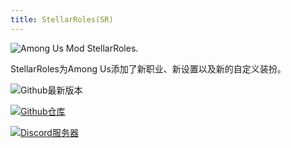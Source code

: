 ```yaml
---
title: StellarRoles(SR)
---
```

![Among Us Mod StellarRoles.](/Image/StellarRoles.png)

StellarRoles为Among Us添加了新职业、新设置以及新的自定义装扮。

<div align="center">
<VPCard
  title="twix"
  desc="开发者"
  logo="/Image/twix.png"
  link="https://github.com/whichtwix"
/>
</div>

![Github最新版本](https://badgen.net/github/release/Mr-Fluuff/StellarRolesAU?icon=github)

[![Github仓库](https://badgen.net/badge/Github/Repository/github?icon=github)](https://github.com/Mr-Fluuff/StellarRolesAU)

[![Discord服务器](https://badgen.net/badge/Discord/Server/5662F6?icon=discord)](https://discord.gg/7UcvM9CFdY)